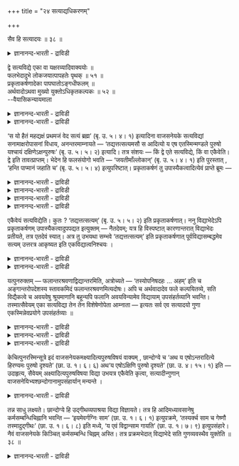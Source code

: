 +++
title = "२४ सत्याद्यधिकरणम्"

+++

सैव हि सत्यादयः ॥ ३८ ॥  
<details><summary>ज्ञानानन्द-भारती - द्राविडी</summary>

सैव हि सत्त्यादय: ॥ ३८ ॥
</details>

द्वे सत्यविद्ये एका वा यक्षरव्यादिवाक्ययोः ॥  
फलभेदादुभे लोकजयात्पापहतेः पृथक् ॥ ५१ ॥  
प्रकृताकर्षणादेका पापघातोऽङ्गधीफलम् ॥  
अर्थवादोऽथवा मुख्यो युक्तोऽधिकृतकल्पकः ॥ ५२ ॥  
--वैयासिकन्यायमाला

<details><summary>ज्ञानानन्द-भारती - द्राविडी</summary>

यक्षम् ऎऩ्ऱ वाक्कियत्तिलुम्, आदित्यऩ् मुदलिय वाक्कियत्तिलुम्, काणुवदु इरण्डु सत्यवित्तैगळा? अल्लदु ऒऩ्ऱु ताऩा? पलऩिल् वेऱ्ऱुमै इरुप्पदाल् तऩित्तऩियाग(अदावदु ऒऩ्ऱुक्कु उलगङ्गळै जयिप्पदु ऎऩ्बदालुम् (मऱ्ऱॊऩ्ऱुक्कु) पाबम् पोवदॆऩ्बदालुम्, इरण्डु वित्तैगळ् ताऩ्।
</details>

<details><summary>ज्ञानानन्द-भारती - द्राविडी</summary>

मुऩ् सॊऩ्ऩदैये इऴुप्पदाल् ऒऩ्ऱु ताऩ्। पाबम् पोवदु अङ्गत्तिऩ् उबासऩैयिऩ् पलऩ् ऎऩ्ऱु अर्त्त वादम्। अल्लदु अदिगारम् पॆऱ्ऱवऩैक् कल्बिप्पदु ऎऩ्बदे मुक्कियमॆऩ्ऱु न्यायम्।
</details>

‘स यो हैतं महद्यक्षं प्रथमजं वेद सत्यं ब्रह्म’ (बृ. उ. ५। ४। १) इत्यादिना वाजसनेयके सत्यविद्यां सनामाक्षरोपासनां विधाय, अनन्तरमाम्नायते — ‘तद्यत्तत्सत्यमसौ स आदित्यो य एष एतस्मिन्मण्डले पुरुषो यश्चायं दक्षिणेऽक्षन्पुरुषः’ (बृ. उ. ५। ५। २) इत्यादि। तत्र संशयः — किं द्वे एते सत्यविद्ये, किं वा एकैवेति। द्वे इति तावत्प्राप्तम्। भेदेन हि फलसंयोगो भवति — ‘जयतीमाँल्लोकान्’ (बृ. उ. ५। ४। १) इति पुरस्तात् , ‘हन्ति पाप्मानं जहाति च’ (बृ. उ. ५। ५। ४) इत्युपरिष्टात्। प्रकृताकर्षणं तु उपास्यैकत्वादित्येवं प्राप्ते ब्रूमः —

<details><summary>ज्ञानानन्द-भारती - द्राविडी</summary>

(पिरुहदारण्यगत्तिल् मुदलिल् सत्यबिरह्मो पासऩत्तैक् कूऱि पिऩ्ऩालुम् सत्यबिरह्मत्तै आदित्य मण्डलत्तिलुम् कण्णिलुमुळ्ळ पुरुषऩाग कूऱि उबासऩत्तै विदिक्किऱदु। इङ्गु वॆव्वेऱु वाक्यङ्गळिल् कूऱियिरुप्पदाल् इरण्डु सत्य वित्यै कळुम् वॆव्वेऱु। मुदलिल् लोग जयत्तैयुम् पिऩ्ऩाल् वेऱाग पाबक्षयत्तैयुम् पलऩागक् कूऱियिरुप्पदाल् ऎऩ्ऱु पूर्वबक्षम्।
</details>

<details><summary>ज्ञानानन्द-भारती - द्राविडी</summary>

ऒरे वित्यैदाऩ्। पिऩ्ऩाल् ‘ऎन्द अन्द सत्यम्' ऎऩ्ऱु मुऩ्ऩाल् सॊऩ्ऩ सत्य पिरह्मत्तै इऴुत्तु अदैये आदित्यऩाग वर्णिक्किऱदु। अङ्गत्तिल् पलच्रुदि अर्त्तवादम् मेलुम् इरण्डु पलऩुम् सेर्न्दु सत्यबिरह्म वित्याबलऩ् ऎऩ्ऱु सित्तान्दम्)।
</details>

<details><summary>ज्ञानानन्द-भारती - द्राविडी</summary>

वाजसनेयगत्तिल् “ऎन्द इवऩ् इन्द पॆरिदाऩ पूजिक्कत्तगुन्द, मुदलिल् उण्डाऩ, सत्यमाऩ, पिरह्मत्तै अऱिगिऱाऩो" (पिरुहत्।V-४-१) ऎऩ्बदु मुदलाऩदिऩाल् सत्यम् ऎऩ्ऱ पॆयरिलुळ्ळ अक्षर उबासऩैयुडऩ्गूड सत्य वित्यैयै विदित्तुविट्टु, पिऱगु “ऎदु अन्द सत्यमो, अदु अन्द आदित्यऩ् ऎन्द इवर् इन्द मण्डलत्तिल् पुरुषऩागत् तॆरिगिऱारो, ऎन्द इवर् वलदु कण्णिल् पुरुषऩागत् तॆरिगिऱारो” (पिरुहत्।V-५-२) ऎऩ्बदु मुदलियदु सॊल्लप्पडुगिऱदु। अङ्गे संसयम् - इन्द सत्यवित्यैगळ् इरण्डा अल्लदु ऒऩ्ऱुदाऩा ऎऩ्ऱु।
</details>

<details><summary>ज्ञानानन्द-भारती - द्राविडी</summary>

पूर्वबक्षम्: इरण्डु ऎऩ्ऱु एऱ्पडुगिऱदु। पल सम्बन्दम् वॆव्वेऱाग अल्लवा उळ्ळदु। "इन्द लोगङ्गळै जयिक्किऱाऩ्" (पिरुहत्।V-४-१) ऎऩ्ऱु मुऩ् ऩालुम्, ऎवऩ् इव्विदम् अऱिगिऱाऩो अवऩ् पाबत्तै नासम् सॆय्गिऱाऩ्। विट्टुविडुगिऱाऩ् (पिरुहत्।V-५-३) ऎऩ्ऱु पिऩ्ऩालुम् (काणप्पडुवदाल्) पिरगिरुदत्तिऱ्कु आगर्षणम् (मुऩ् सॊऩ्ऩदैये इऴुत्तुच्चॊल्वदु) ऎऩ्बदुवो उबास्यम् (उबासिक्कवेण्डिय पिरह्मम्) ऒऩ्ऱायिरुप्पदिऩाल्, ऎऩ्ऱु।
</details>

एकैवेयं सत्यविद्येति। कुतः ? ‘तद्यत्तत्सत्यम्’ (बृ. उ. ५। ५। २) इति प्रकृताकर्षणात्। ननु विद्याभेदेऽपि प्रकृताकर्षणम् उपास्यैकत्वादुपपद्यत इत्युक्तम् — नैतदेवम्; यत्र हि विस्पष्टात् कारणान्तरात् विद्याभेदः प्रतीयते, तत्र एतदेवं स्यात्। अत्र तु उभयथा सम्भवे ‘तद्यत्तत्सत्यम्’ इति प्रकृताकर्षणात् पूर्वविद्यासम्बद्धमेव सत्यम् उत्तरत्र आकृष्यत इति एकविद्यात्वनिश्चयः ।

<details><summary>ज्ञानानन्द-भारती - द्राविडी</summary>

सित्तान्दम्: इव्विदम् वरुम्बोदु सॊल्गिऱोम्। इन्द सत्य वित्यै ऒऩ्ऱे ऎऩ्ऱु। ऎदिऩाल्? “ऎदु अन्द सत्यमो” ऎऩ्ऱु पिरगिरुदम् इऴुक्कप्पडुवदाल्।
</details>

<details><summary>ज्ञानानन्द-भारती - द्राविडी</summary>

वित्यै वेऱुबट्टालुम्गूड उबास्यम् ऒऩ्ऱा यि रुप्पदिऩाल् पिरगिरुदत्तिऱ्कु आगर्षणम् पॊरुन्दु मॆऩ्ऱु सॊल्लप्पट्टदेयॆऩ्ऱाल् अदु अप्पडियल्ल। ऎङ्गे नऩ्गु तॆळिवायुळ्ळ वेऱु कारणत्तिऩाल् वित्यैयिल् पेदम् अऱियप्पडुगिऱदो अङ्गे इदु इप्पडियिरुक्कलाम्। इङ्गेयो इरण्डु विदमायुम् सम्बविक्कुम्बोदु "ऎदु अन्द सत्यमो”। ऎऩ्ऱु पिरगिरुदत्तिऱ्कु आगर्षणम् इरुप्पदाल् मुऩ्ऩुळ्ळ वित्यैक्कु सम्बन्दप्पट्ट सत्यम् ताऩ् मेले इऴुक् कप्पडुगिऱदॆऩ्बदाल् ऒरे वित्यैयॆऩ्ऱु निच्चयम्।
</details>

यत्पुनरुक्तम् — फलान्तरश्रवणाद्विद्यान्तरमिति, अत्रोच्यते — ‘तस्योपनिषदहः … अहम्’ इति च अङ्गान्तरोपदेशस्य स्तावकमिदं फलान्तरश्रवणमित्यदोषः। अपि च अर्थवादादेव फले कल्पयितव्ये, सति विद्यैकत्वे च अवयवेषु श्रूयमाणानि बहून्यपि फलानि अवयविन्यामेव विद्यायाम् उपसंहर्तव्यानि भवन्ति। तस्मात्सैवेयम् एका सत्यविद्या तेन तेन विशेषेणोपेता आम्नाता — इत्यतः सर्व एव सत्यादयो गुणा एकस्मिन्नेवप्रयोगे उपसंहर्तव्याः ॥

<details><summary>ज्ञानानन्द-भारती - द्राविडी</summary>

वेऱु पलऩ् सॊल्लियिरुप्पदाल् वेऱु वित्यै ऎऩ्ऱु ऎदु सॊल्लप्पट्टदो अव्विषयत्तिल् सॊल्लप् पडुगिऱदु। अन्द सत्यत्तिऱ्कु रहस्यमाऩ पॆयर् अहस् अहम्, ऎऩ्ऱु वेऱु अङ्गम् उबदेसित्तदिऱ्कु इन्द वेऱु पलऩ् सॊल्वदु स्तोत्रम् सॆय्वदागुम् ऎऩ्बदिऩाल् तोषमिल्लै।
</details>

<details><summary>ज्ञानानन्द-भारती - द्राविडी</summary>

मेलुम् अर्त्तवादत्तिलिरुन्दुदाऩ् पलऩै कल्बिक्क वेण्डुमाऩदाल् वित्यै ऒऩ्ऱायिरुक्कुम् पोदु अवयवङ्गळ् विषयमाय् सॊल्लप्पडुगिऱ पलवि तमाऩ पलऩ्गळुम्गूड, अवयवियाऩ वित्यैयिलेये सेर्त्तुक्कॊळ्ळ वेण्डियवैगळाग इरुक्किऩ्ऱऩ।
</details>

<details><summary>ज्ञानानन्द-भारती - द्राविडी</summary>

आगैयाल् अदे इन्द ऒरे सत्य वित्यै अन्दन्द विषेत्तुडऩ् सेर्न्ददाग सॊल्लप्पट्टिरुक् किऱदु ऎऩ्ऱ कारणत्तिऩाल् सत्यम् मुदलाऩ ऎल्ला कुणङ्गळुमे ऒरे पिरयोगत्तिल् सेर्त्तुक् कॊळ्ळ वेण्डियवैगळ्।
</details>

केचित्पुनरस्मिन्सूत्रे इदं वाजसनेयकमक्ष्यादित्यपुरुषविषयं वाक्यम् , छान्दोग्ये च ‘अथ य एषोऽन्तरादित्ये हिरण्यमः पुरुषो दृश्यते’ (छा. उ. १। ६। ६) अथ‘य एषोऽक्षिणि पुरुषो दृश्यते’ (छा. उ. ४। १५। १) इति — उदाहृत्य, सैवेयम् अक्ष्यादित्यपुरुषविषया विद्या उभयत्र एकैवेति कृत्वा, सत्यादीन्गुणान् वाजसनेयिभ्यश्छन्दोगानामुपसंहार्यान् मन्यन्ते ।

<details><summary>ज्ञानानन्द-भारती - द्राविडी</summary>

सिलर्गळो, इन्द सूत्तिरत्तिल् वाजस नेयगत् तिल् उळ्ळ कण्णिलुम्, आदित्य मण्डलत्तिलुमुळ्ळ पुरुषऩै विषयमायुळ्ळ इन्दवाक्कियत्तैयुम्, सान्दोक् यत्तिल् उळ्ळ “ऎन्द इन्द हिरण्मयमाऩ पुरुषऩ् आदित्यऩुक्कुळ् तॆरिगिऱारो” (सान्दोक्यम्।१-६-६),"ऎन्द इन्द पुरुषऩ् कण्णिल् तॆरिगिऱारो" (सान्दोक्यम्।IV-१५-१) ऎऩ्बदैयुम् उदाहरित्तु, कण्-आदित्य-पुरुष विषयमायुळ्ळ अदे इन्द वित्यै इरण्डिडङ्गळिलुम् ऒऩ्ऱु ऎऩ्ऱु वैत्तुक्कॊण्डु, वाजसनेयिगळिडमि रुन्दु सत्यम् मुदलाऩ कुणङ्गळै सन्दोगर्गळुक्कुम् सेर्त्तुक्कॊळ्ळवेण्डियवैगळाग ऎण्णुगिऱार्गळ्।
</details>

तन्न साधु लक्ष्यते। छान्दोग्ये हि उद्गीथव्यपाश्रया विद्या विज्ञायते। तत्र हि आदिमध्यावसानेषु कर्मसम्बन्धिचिह्नानि भवन्ति — ‘इयमेवर्गग्निः साम’ (छा. उ. १। ६। १) इत्युपक्रमे, ‘तस्यर्क्च साम च गेष्णौ तस्मादुद्गीथः’ (छा. उ. १। ६। ८) इति मध्ये, ‘य एवं विद्वान्साम गायति’ (छा. उ. १। ७। ९) इत्युपसंहारे। नैवं वाजसनेयके किञ्चित् कर्मसम्बन्धि चिह्नम् अस्ति। तत्र प्रक्रमभेदात् विद्याभेदे सति गुणव्यवस्थैव युक्तेति ॥ ३८ ॥

<details><summary>ज्ञानानन्द-भारती - द्राविडी</summary>

अदु सरियॆऩ्ऱु तोऩ्ऱविल्लै। एऩॆऩ्ऱाल्, सान्दोक्यत्तिल् इन्द वित्यै याऩदु उत्कीदत्तै आसिरयित्तदाग, ज्योदिष्टोम कर्माविऱ्कु सम्बन्दप्पट्टदाग, अऱियप्पडुगिऱदु। अङ्गे आरम्बम् मत्यम् मुडिवु इवैगळिल् कर्मावुडऩ् सम्बन् दप्पट्टदॆऩ्बदैक् काट्टुम् अडैयाळङ्गळ् इरुक्किऩ्ऱऩ। "इदुवे (पूमिये) रिक्, अक्ऩि सामम्” (सान्दोक्यम्।१-६-१) ऎऩ्ऱु आरम्बत्तिल्; “अवरुक्कु रिक्कुम्, साममुम्, केष्णङ्गळ्, आगैयाल् उत्कीदम्" (सान्।I-६-८) ऎऩ्ऱु मत्तियिल् “ऎवऩ् इव्विदम् अऱिन्दवऩाय् सामत्तै काऩम् सॆय्गिऱाऩो" (सान्दोक्यम्।I-७-९) ऎऩ्ऱु मुडिविल्, वाजसनेयगत्तिल् इदु मादिरि कर्मावै सम्बन्दित्त अडैयाळम् ऎदुवुमिल्लै। अङ्गे आरम्बत्तिल् पेदमिरुप्पदाल् वित्या पेदमाऩदाल् कुणङ्गळुक्कु व्यवस्तै (अत्तु अङ्गङ्गे) ऎऩ्बदुदाऩ् युक्तम् ऎऩ्ऱु।
</details>

